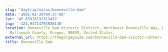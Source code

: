 ```yaml
---
slug: "daytrip/na/us/bonneville-dam"
date: '2001-01-30T04:37:00'
lat: '45.63916192313432'
lng: '-121.94714794926148'
location: Bonneville Dam Historic District, Northeast Bonneville Way, Bonneville,
  Multnomah County, Oregon, 98639, United States
external_url: https://thegorgeguide.com/bonneville-dam-visitor-center/
title: Bonneville Dam
---
```



